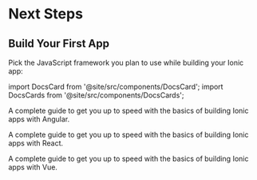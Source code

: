 ---
---

# Next Steps

## Build Your First App

Pick the JavaScript framework you plan to use while building your Ionic app:

import DocsCard from '@site/src/components/DocsCard';
import DocsCards from '@site/src/components/DocsCards';

<DocsCards>
  <DocsCard header="Start with Angular" href="/docs/angular/your-first-app" icon="/icons/logo-angular-icon.png">
    <p>A complete guide to get you up to speed with the basics of building Ionic apps with Angular.</p>
  </DocsCard>

  <DocsCard header="Start with React" href="/docs/react/your-first-app" icon="/icons/logo-react-icon.png">
    <p>A complete guide to get you up to speed with the basics of building Ionic apps with React.</p>
  </DocsCard>

  <DocsCard header="Start with Vue" href="/docs/vue/your-first-app" icon="/icons/logo-vue-icon.png">
    <p>A complete guide to get you up to speed with the basics of building Ionic apps with Vue.</p>
  </DocsCard>
</DocsCards>
